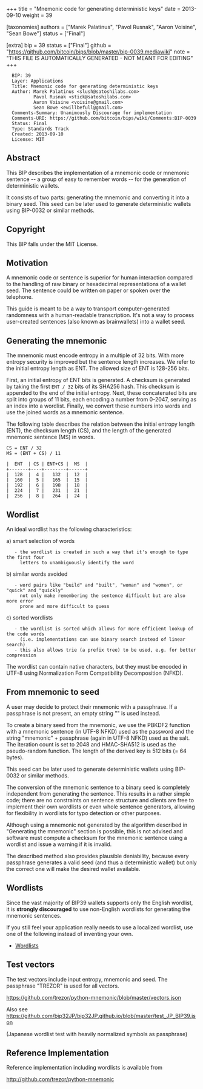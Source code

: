 
+++
title = "Mnemonic code for generating deterministic keys"
date = 2013-09-10
weight = 39

[taxonomies]
authors = ["Marek Palatinus", "Pavol Rusnak", "Aaron Voisine", "Sean Bowe"]
status = ["Final"]

[extra]
bip = 39
status = ["Final"]
github = "https://github.com/bitcoin/bips/blob/master/bip-0039.mediawiki"
note = "THIS FILE IS AUTOMATICALLY GENERATED - NOT MEANT FOR EDITING"
+++

```
  BIP: 39
  Layer: Applications
  Title: Mnemonic code for generating deterministic keys
  Author: Marek Palatinus <slush@satoshilabs.com>
          Pavol Rusnak <stick@satoshilabs.com>
          Aaron Voisine <voisine@gmail.com>
          Sean Bowe <ewillbefull@gmail.com>
  Comments-Summary: Unanimously Discourage for implementation
  Comments-URI: https://github.com/bitcoin/bips/wiki/Comments:BIP-0039
  Status: Final
  Type: Standards Track
  Created: 2013-09-10
  License: MIT
```

<h2>Abstract</h2>


This BIP describes the implementation of a mnemonic code or mnemonic sentence --
a group of easy to remember words -- for the generation of deterministic wallets.

It consists of two parts: generating the mnemonic and converting it into a
binary seed. This seed can be later used to generate deterministic wallets using
BIP-0032 or similar methods.

<h2>Copyright</h2>


This BIP falls under the MIT License.

<h2>Motivation</h2>


A mnemonic code or sentence is superior for human interaction compared to the
handling of raw binary or hexadecimal representations of a wallet seed. The
sentence could be written on paper or spoken over the telephone.

This guide is meant to be a way to transport computer-generated randomness with
a human-readable transcription. It's not a way to process user-created
sentences (also known as brainwallets) into a wallet seed.

<h2>Generating the mnemonic</h2>


The mnemonic must encode entropy in a multiple of 32 bits. With more entropy
security is improved but the sentence length increases. We refer to the
initial entropy length as ENT. The allowed size of ENT is 128-256 bits.

First, an initial entropy of ENT bits is generated. A checksum is generated by
taking the first `ENT / 32` bits of its SHA256 hash. This checksum is
appended to the end of the initial entropy. Next, these concatenated bits
are split into groups of 11 bits, each encoding a number from 0-2047, serving
as an index into a wordlist. Finally, we convert these numbers into words and
use the joined words as a mnemonic sentence.

The following table describes the relation between the initial entropy
length (ENT), the checksum length (CS), and the length of the generated mnemonic
sentence (MS) in words.

```
CS = ENT / 32
MS = (ENT + CS) / 11

|  ENT  | CS | ENT+CS |  MS  |
+-------+----+--------+------+
|  128  |  4 |   132  |  12  |
|  160  |  5 |   165  |  15  |
|  192  |  6 |   198  |  18  |
|  224  |  7 |   231  |  21  |
|  256  |  8 |   264  |  24  |
```

<h2>Wordlist</h2>


An ideal wordlist has the following characteristics:

a) smart selection of words
```
   - the wordlist is created in such a way that it's enough to type the first four
     letters to unambiguously identify the word
```


b) similar words avoided
```
   - word pairs like "build" and "built", "woman" and "women", or "quick" and "quickly"
     not only make remembering the sentence difficult but are also more error
     prone and more difficult to guess
```


c) sorted wordlists
```
   - the wordlist is sorted which allows for more efficient lookup of the code words
     (i.e. implementations can use binary search instead of linear search)
   - this also allows trie (a prefix tree) to be used, e.g. for better compression
```


The wordlist can contain native characters, but they must be encoded in UTF-8
using Normalization Form Compatibility Decomposition (NFKD).

<h2>From mnemonic to seed</h2>


A user may decide to protect their mnemonic with a passphrase. If a passphrase is not
present, an empty string "" is used instead.

To create a binary seed from the mnemonic, we use the PBKDF2 function with a mnemonic
sentence (in UTF-8 NFKD) used as the password and the string "mnemonic" + passphrase (again
in UTF-8 NFKD) used as the salt. The iteration count is set to 2048 and HMAC-SHA512 is used as
the pseudo-random function. The length of the derived key is 512 bits (= 64 bytes).

This seed can be later used to generate deterministic wallets using BIP-0032 or
similar methods.

The conversion of the mnemonic sentence to a binary seed is completely independent
from generating the sentence. This results in a rather simple code; there are no
constraints on sentence structure and clients are free to implement their own
wordlists or even whole sentence generators, allowing for flexibility in wordlists
for typo detection or other purposes.

Although using a mnemonic not generated by the algorithm described in "Generating the
mnemonic" section is possible, this is not advised and software must compute a
checksum for the mnemonic sentence using a wordlist and issue a warning if it is
invalid.

The described method also provides plausible deniability, because every passphrase
generates a valid seed (and thus a deterministic wallet) but only the correct one
will make the desired wallet available.

<h2>Wordlists</h2>


Since the vast majority of BIP39 wallets supports only the English wordlist,
it is **strongly discouraged** to use non-English wordlists for generating
the mnemonic sentences.

If you still feel your application really needs to use a localized wordlist,
use one of the following instead of inventing your own.

*  <a href="https://github.com/bitcoin/bips/blob/master/bip-0039/bip-0039-wordlists.md" target="_blank">Wordlists</a>


<h2>Test vectors</h2>


The test vectors include input entropy, mnemonic and seed. The
passphrase "TREZOR" is used for all vectors.

https://github.com/trezor/python-mnemonic/blob/master/vectors.json

Also see https://github.com/bip32JP/bip32JP.github.io/blob/master/test_JP_BIP39.json

(Japanese wordlist test with heavily normalized symbols as passphrase)

<h2>Reference Implementation</h2>


Reference implementation including wordlists is available from

http://github.com/trezor/python-mnemonic
